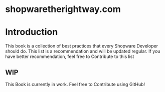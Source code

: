 # shopwaretherightway.com

# Introduction

This book is a collection of best practices that every Shopware Developer should do. This list is a recommendation and will be updated regular. If you have better recommendation, feel free to Contribute to this list


## WIP

This Book is currently in work. Feel free to Contribute using GitHub!